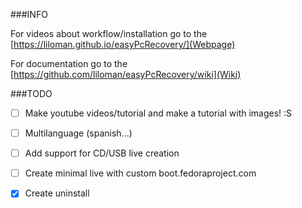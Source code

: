 ﻿

###INFO 

For videos about workflow/installation go to the [https://liloman.github.io/easyPcRecovery/](Webpage)

For documentation go to the [https://github.com/liloman/easyPcRecovery/wiki](Wiki)

###TODO

- [ ] Make youtube videos/tutorial and make a tutorial with images! :S
- [ ] Multilanguage (spanish...)
- [ ] Add support for CD/USB live creation
- [ ] Create minimal live with custom boot.fedoraproject.com
- [x] Create uninstall

